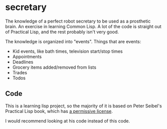 # secretary

The knowledge of a perfect robot secretary to be used as a prosthetic brain. An
exercise in learning Common Lisp. A lot of the code is straight out of Practical
Lisp, and the rest probably isn't very good.

The knowledge is organized into "events". Things that are events:

* Kid events, like bath times, television start/stop times
* Appointments
* Deadlines
* Grocery items added/removed from lists
* Trades
* Todos

## Code

This is a learning lisp project, so the majority of it is based on Peter
Seibel's Practical Lisp book, which has
[a permissive license](https://github.com/gigamonkey/pcl-practicals/blob/master/LICENSE).

I would recommend looking at his code instead of this code.
